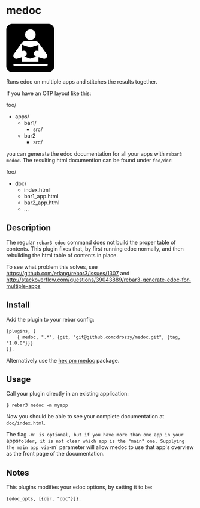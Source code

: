 medoc
=====

![Icon](icon.png)

Runs edoc on multiple apps and stitches the results together.

If you have an OTP layout like this:

foo/
  - apps/
    - bar1/
      - src/
    - bar2
      - src/

you can generate the edoc documentation for all your apps with `rebar3 medoc`.
The resulting html documention can be found under `foo/doc`:

foo/
  - doc/
    - index.html
    - bar1_app.html
    - bar2_app.html
    - ...

Description
------------
The regular `rebar3 edoc` command does not build the proper table of contents. This 
plugin fixes that, by first running edoc normally, and then rebuilding
the html table of contents in place.

To see what problem this solves, see https://github.com/erlang/rebar3/issues/1307
and http://stackoverflow.com/questions/39043889/rebar3-generate-edoc-for-multiple-apps


Install
--------


Add the plugin to your rebar config:

    {plugins, [
        { medoc, ".*", {git, "git@github.com:drozzy/medoc.git", {tag, "1.0.0"}}}
    ]}.

Alternatively use the [hex.pm medoc](https://hex.pm/packages/medoc) package.

Usage
-----
Call your plugin directly in an existing application:


    $ rebar3 medoc -m myapp

 Now you should be able to see your complete documentation at `doc/index.html`.

 The flag `-m' is optional, but if you have more than one app in your `apps`
 folder, it is not clear which app is the "main" one. Supplying the
 main app via `-m` parameter will allow medoc to use that app's
 overview as the front page of the documentation.


Notes
------
This plugins modifies your edoc options, by setting it to be:

	{edoc_opts, [{dir, "doc"}]}.
